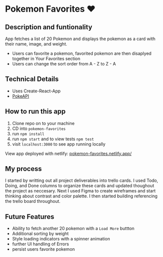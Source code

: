 # Pokemon Favorites  ♥️
 
## Description and funtionality 

App fetches a list of 20 Pokemon and displays the pokemon as a card with their name, image, and weight. 
- Users can favorite a pokemon, favorited pokemon are then disaplyed together in Your Favorites section 
- Users can change the sort order from A - Z to Z - A

## Technical Details

- Uses Create-React-App 
- [PokeAPI](https://pokeapi.co/)

## How to run this app 

1. Clone repo on to your machine 
2. CD into `pokemon-favorites`
3. run `npm install`
4. run `npm start` and to view tests `npm test` 
5. visit `localhost:3000` to see app running locally

View app deployed with netlify: [pokemon-favorites.netlify.app/](https://pokemon-favorites.netlify.app/)

## My process
I started by writting out all project deliverables into trello cards. I used Todo, Doing, and Done columns to organize these cards and updated thoughout the project as neccesary. Next I used Figma to create wireframes and start thinking about contrast and color palette. I then started building referencing the trello board throughout. 

## Future Features 
- Ability to fetch another 20 pokemon with a `Load More` buttton
- Additional sorting by weight
- Style loading indicators with a spinner animation 
- further UI handling of Errors 
- persist users favorite pokemon 
